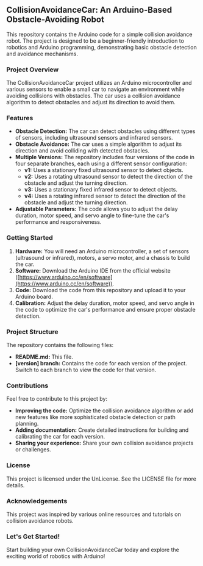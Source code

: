## CollisionAvoidanceCar: An Arduino-Based Obstacle-Avoiding Robot

This repository contains the Arduino code for a simple collision avoidance robot. The project is designed to be a beginner-friendly introduction to robotics and Arduino programming, demonstrating basic obstacle detection and avoidance mechanisms.

### Project Overview

The CollisionAvoidanceCar project utilizes an Arduino microcontroller and various sensors to enable a small car to navigate an environment while avoiding collisions with obstacles. The car uses a collision avoidance algorithm to detect obstacles and adjust its direction to avoid them.

### Features

* **Obstacle Detection:** The car can detect obstacles using different types of sensors, including ultrasound sensors and infrared sensors.
* **Obstacle Avoidance:** The car uses a simple algorithm to adjust its direction and avoid colliding with detected obstacles.
* **Multiple Versions:** The repository includes four versions of the code in four separate branches, each using a different sensor configuration:
    * **v1:** Uses a stationary fixed ultrasound sensor to detect objects.
    * **v2:** Uses a rotating ultrasound sensor to detect the direction of the obstacle and adjust the turning direction.
    * **v3:** Uses a stationary fixed infrared sensor to detect objects.
    * **v4:** Uses a rotating infrared sensor to detect the direction of the obstacle and adjust the turning direction.
* **Adjustable Parameters:** The code allows you to adjust the delay duration, motor speed, and servo angle to fine-tune the car's performance and responsiveness.

### Getting Started

1. **Hardware:** You will need an Arduino microcontroller, a set of sensors (ultrasound or infrared), motors, a servo motor, and a chassis to build the car.
2. **Software:** Download the Arduino IDE from the official website ([https://www.arduino.cc/en/software](https://www.arduino.cc/en/software)).
3. **Code:** Download the code from this repository and upload it to your Arduino board.
4. **Calibration:** Adjust the delay duration, motor speed, and servo angle in the code to optimize the car's performance and ensure proper obstacle detection.

### Project Structure

The repository contains the following files:

* **README.md:** This file.
* **[version] branch:** Contains the code for each version of the project. Switch to each branch to view the code for that version.

### Contributions

Feel free to contribute to this project by:

* **Improving the code:** Optimize the collision avoidance algorithm or add new features like more sophisticated obstacle detection or path planning.
* **Adding documentation:** Create detailed instructions for building and calibrating the car for each version.
* **Sharing your experience:** Share your own collision avoidance projects or challenges.

### License

This project is licensed under the UnLicense. See the LICENSE file for more details.

### Acknowledgements

This project was inspired by various online resources and tutorials on collision avoidance robots.

### Let's Get Started!

Start building your own CollisionAvoidanceCar today and explore the exciting world of robotics with Arduino!
